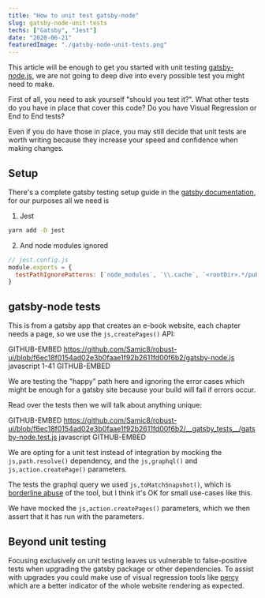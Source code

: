 ```yaml
---
title: "How to unit test gatsby-node"
slug: gatsby-node-unit-tests
techs: ["Gatsby", "Jest"]
date: "2020-06-21"
featuredImage: "./gatsby-node-unit-tests.png"
---
```


This article will be enough to get you started with unit testing [gatsby-node.js](https://www.gatsbyjs.org/docs/node-apis/), we are not going to deep dive into every possible test you might need to make.

First of all, you need to ask yourself "should you test it?". What other tests do you have in place that cover this code? Do you have Visual Regression or End to End tests?

Even if you do have those in place, you may still decide that unit tests are worth writing because they increase your speed and confidence when making changes.

## Setup

There's a complete gatsby testing setup guide in the [gatsby documentation](https://www.gatsbyjs.org/docs/unit-testing/), for our purposes all we need is

1. Jest

```bash
yarn add -D jest
```

2. And node modules ignored

```jsx
// jest.config.js
module.exports = {
  testPathIgnorePatterns: [`node_modules`, `\\.cache`, `<rootDir>.*/public`],
}
```

## gatsby-node tests

This is from a gatsby app that creates an e-book website, each chapter needs a page, so we use the `js,createPages()` API:

GITHUB-EMBED https://github.com/Samic8/robust-ui/blob/f6ec18f0154ad02e3b0faae1f92b2611fd00f6b2/gatsby-node.js javascript 1-41 GITHUB-EMBED

We are testing the "happy" path here and ignoring the error cases which might be enough for a gatsby site because your build will fail if errors occur.

Read over the tests then we will talk about anything unique:

GITHUB-EMBED https://github.com/Samic8/robust-ui/blob/f6ec18f0154ad02e3b0faae1f92b2611fd00f6b2/__gatsby_tests__/gatsby-node.test.js javascript GITHUB-EMBED

We are opting for a unit test instead of integration by mocking the `js,path.resolve()` dependency, and the `js,graphql()` and `js,action.createPage()` parameters.

The tests the graphql query we used `js,toMatchSnapshot()`, which is [borderline abuse](/article/the-snapshot-testing-tool) of the tool, but I think it's OK for small use-cases like this.

We have mocked the `js,action.createPages()` parameters, which we then assert that it has run with the parameters.

## Beyond unit testing

Focusing exclusively on unit testing leaves us vulnerable to false-positive tests when upgrading the gatsby package or other dependencies. To assist with upgrades you could make use of visual regression tools like [percy](https://www.gatsbyjs.org/packages/gatsby-plugin-percy/) which are a better indicator of the whole website rendering as expected.
